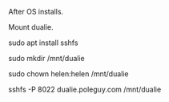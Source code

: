 After OS installs.

Mount dualie.

sudo apt install sshfs

sudo mkdir /mnt/dualie

sudo chown helen:helen /mnt/dualie

sshfs -P 8022 dualie.poleguy.com /mnt/dualie
